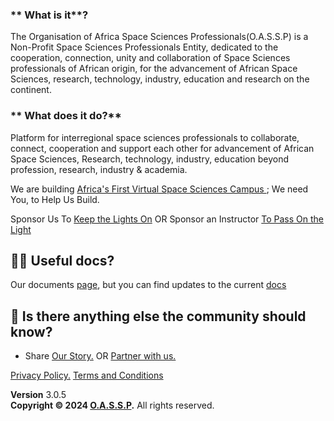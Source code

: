 ###  ** What is it**?
The Organisation of Africa Space Sciences Professionals(O.A.S.S.P) is a Non-Profit Space Sciences Professionals Entity, dedicated to the cooperation, connection, unity and collaboration of Space Sciences professionals of African origin, for the advancement of African Space Sciences, research, technology, industry, education and research on the continent. 

### ** What does it do?**
Platform for interregional space sciences professionals  to collaborate, connect, cooperation and support each other for advancement of African Space Sciences, Research, technology, industry, education beyond profession, research, industry & academia.

We are building <a href="https://www.campus.oassp.org/index.html">Africa's First Virtual Space Sciences Campus </a>; We need You, to Help Us Build.

Sponsor Us To <a href="https://www.campus.oassp.org/sponsor.html"> Keep  the Lights On</a> OR Sponsor  an Instructor <a href="https://www.campus.oassp.org/sponsor.html"> To Pass On the Light </a>

## 👩‍💻 **Useful docs?** 

Our documents [page](docs.oassp.org), but you can find updates to the current [docs](https://github.com/OASSP/docs)

## 🙋‍ **Is there anything else the community should know?**

-  Share <a href="https://www.campus.oassp.org/socials.html">Our Story.</a> OR  <a href="https://www.campus.oassp.org/partners.html">Partner with us.</a>

<a href="https://www.oassp.org/privacy">Privacy Policy.</a> <a href="https://www.oassp.org/termsandconditions">Terms and Conditions</a>

<footer class="main-footer">
    <div class="float-right d-none d-sm-block">
      <b>Version</b> 3.0.5
    </div>
    <strong>Copyright &copy; 2024 <a href="https://www.oassp.org">O.A.S.S.P</a>.</strong> All rights
    reserved.
 
  </footer>
<!--

-->
